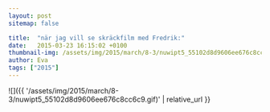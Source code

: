 ```yaml
---
layout: post
sitemap: false

title:  "när jag vill se skräckfilm med Fredrik:"
date:   2015-03-23 16:15:02 +0100
thumbnail-img: /assets/img/2015/march/8-3/nuwipt5_55102d8d9606ee676c8cc6c9.gif
author: Eva
tags: ["2015"]
---
```




![]({{ '/assets/img/2015/march/8-3/nuwipt5_55102d8d9606ee676c8cc6c9.gif)'  | relative_url }}

